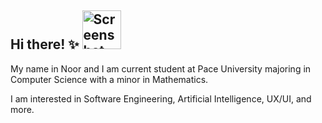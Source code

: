 ## Hi there! ✨ <img width="62" alt="Screenshot 2024-12-16 at 11 38 31 PM" src="https://github.com/user-attachments/assets/5c69237f-aa76-4b7a-90eb-5f15e07bcfc8" />

My name in Noor and I am current student at Pace University majoring in Computer Science with a minor in Mathematics. 

I am interested in Software Engineering, Artificial Intelligence, UX/UI, and more.




<!--
**noorulhuda455/noorulhuda455** is a ✨ _special_ ✨ repository because its `README.md` (this file) appears on your GitHub profile.






 
Here are some ideas to get you started:

- 🔭 I’m currently working on ...
- 🌱 I’m currently learning ...
- 👯 I’m looking to collaborate on ...
- 🤔 I’m looking for help with ...
- 💬 Ask me about ...
- 📫 How to reach me: ...
- 😄 Pronouns: ...
- ⚡ Fun fact: ...
-->

